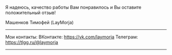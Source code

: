 




Я надеюсь, качество работы Вам понравилось и Вы оставите положительный отзыв! 

Машенков Тимофей (LayMorja)

____

Мои контакты:
ВКонтакте: https://vk.com/laymorja
Телеграм: https://tlgg.ru/@laymorja

____
